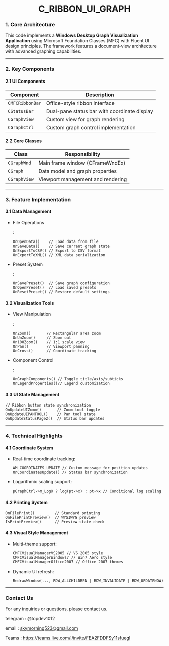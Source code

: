
<div align="center">
   <h1>C_RIBBON_UI_GRAPH</h1>
</div>



### **1. Core Architecture**

This code implements a **Windows Desktop Graph Visualization Application** using Microsoft Foundation Classes (MFC) with Fluent UI design principles. The framework features a document-view architecture with advanced graphing capabilities.

------

### **2. Key Components**

#### **2.1 UI Components**

| Component       | Description                                  |
| --------------- | -------------------------------------------- |
| `CMFCRibbonBar` | Office-style ribbon interface                |
| `CStatusBar`    | Dual-pane status bar with coordinate display |
| `CGraphView`    | Custom view for graph rendering              |
| `CGraphCtrl`    | Custom graph control implementation          |

#### **2.2 Core Classes**

| Class        | Responsibility                    |
| ------------ | --------------------------------- |
| `CGraphWnd`  | Main frame window (CFrameWndEx)   |
| `CGraph`     | Data model and graph properties   |
| `CGraphView` | Viewport management and rendering |

------

### **3. Feature Implementation**

#### **3.1 Data Management**

- File Operations

  :

  ```
  OnOpenData()    // Load data from file
  OnSaveData()    // Save current graph state
  OnExportToCSV() // Export to CSV format
  OnExportToXML() // XML data serialization
  ```

- Preset System

  :

  ```
  OnSavePreset()  // Save graph configuration
  OnOpenPreset()  // Load saved presets
  OnResetPreset() // Restore default settings
  ```

#### **3.2 Visualization Tools**

- View Manipulation

  :

  ```
  OnZoom()       // Rectangular area zoom
  OnUnZoom()     // Zoom out
  On100Zoom()    // 1:1 scale view
  OnPan()        // Viewport panning
  OnCross()      // Coordinate tracking
  ```

- Component Control

  :

  ```
  OnGraphComponents() // Toggle title/axis/subticks
  OnLegendProperties()// Legend customization
  ```

#### **3.3 UI State Management**

```
// Ribbon button state synchronization
OnUpdateUIZomm()       // Zoom tool toggle
OnUpdateUIPANTOOL()    // Pan tool state
OnUpdateStatusPage2()  // Status bar updates
```

------

### **4. Technical Highlights**

#### **4.1 Coordinate System**

- Real-time coordinate tracking:

  ```
  WM_COORDINATES_UPDATE // Custom message for position updates
  OnCoordinatesUpdate() // Status bar synchronization
  ```

- Logarithmic scaling support:

  ```
  pGraphCtrl->m_LogX ? log(pt->x) : pt->x // Conditional log scaling
  ```

#### **4.2 Printing System**

```
OnFilePrint()         // Standard printing
OnFilePrintPreview()  // WYSIWYG preview
IsPrintPreview()      // Preview state check
```

#### **4.3 Visual Style Management**

- Multi-theme support:

  ```
  CMFCVisualManagerVS2005 // VS 2005 style
  CMFCVisualManagerWindows7 // Win7 Aero style
  CMFCVisualManagerOffice2007 // Office 2007 themes
  ```

- Dynamic UI refresh:

  ```
  RedrawWindow(..., RDW_ALLCHILDREN | RDW_INVALIDATE | RDW_UPDATENOW)
  ```

------

### 





### **Contact Us**

For any inquiries or questions, please contact us.

telegram : @topdev1012

email :  skymorning523@gmail.com

Teams :  https://teams.live.com/l/invite/FEA2FDDFSy11sfuegI

























